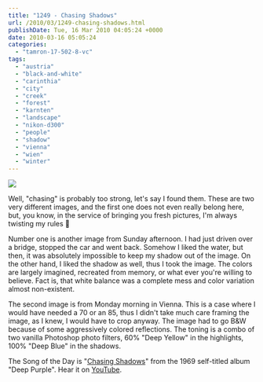 ```yaml
---
title: "1249 - Chasing Shadows"
url: /2010/03/1249-chasing-shadows.html
publishDate: Tue, 16 Mar 2010 04:05:24 +0000
date: 2010-03-16 05:05:24
categories: 
  - "tamron-17-502-8-vc"
tags: 
  - "austria"
  - "black-and-white"
  - "carinthia"
  - "city"
  - "creek"
  - "forest"
  - "karnten"
  - "landscape"
  - "nikon-d300"
  - "people"
  - "shadow"
  - "vienna"
  - "wien"
  - "winter"
---
```

<a target="_blank" href="https://d25zfm9zpd7gm5.cloudfront.net/1200x1200/2010/20100315_083730_ps.jpg"><img src="https://d25zfm9zpd7gm5.cloudfront.net/0600x0600/2010/20100315_083730_ps.jpg" /></a>

Well, "chasing" is probably too strong, let's say I found them. These are two very different images, and the first one does not even really belong here, but, you know, in the service of bringing you fresh pictures, I'm always twisting my rules 🙂

<a target="_blank" href="https://d25zfm9zpd7gm5.cloudfront.net/1200x1200/2010/20100314_161306_ps.jpg"><img style="margin: 0pt 10px 0pt 0px; float: left;" src="https://d25zfm9zpd7gm5.cloudfront.net/0150x0150/2010/20100314_161306_ps.jpg" alt="" border="0" /></a> Number one is another image from Sunday afternoon. I had just driven over a bridge, stopped the car and went back. Somehow I liked the water, but then, it was absolutely impossible to keep my shadow out of the image. On the other hand, I liked the shadow as well, thus I took the image. The colors are largely imagined, recreated from memory, or what ever you're willing to believe. Fact is, that white balance was a complete mess and color variation almost non-existent.

 The second image is from Monday morning in Vienna. This is a case where I would have needed a 70 or an 85, thus I didn't take much care framing the image, as I knew, I would have to crop anyway. The image had to go B&amp;W because of some aggressively colored reflections. The toning is a combo of two vanilla Photoshop photo filters, 60% "Deep Yellow" in the highlights, 100% "Deep Blue" in the shadows.

The Song of the Day is "<a target="_blank" href="http://www.lyricsmode.com/lyrics/d/deep_purple/chasing_shadows.html">Chasing Shadows</a>" from the 1969 self-titled album "Deep Purple". Hear it on <a target="_blank" href="http://www.youtube.com/watch?v=HDKAzC-ZaR4">YouTube</a>.
